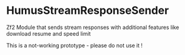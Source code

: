 HumusStreamResponseSender
=========================

Zf2 Module that sends stream responses with additional features like download resume and speed limit


This is a not-working prototype - please do not use it !
